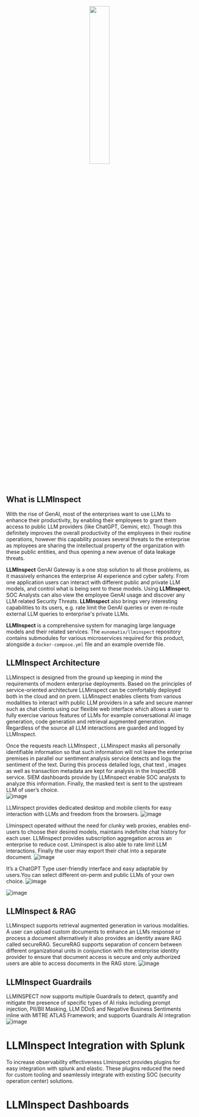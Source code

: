 <div align="center">
  <img width = "33%" src="https://eunomatix.com/img/logo-meerkat-llminspect-black-small.png">
</div>

## What is LLMInspect
With the rise of GenAI, most of the enterprises want to use LLMs to enhance their productivity, by enabling their employees to grant them access to public LLM providers (like ChatGPT, Gemini, etc). Though this definitely improves the overall productivity of the employees in their routine operations, however this capability posses several threats to the enterprise as mployees are sharing the intellectual property of the organization with these public entities, and thus opening a new avenue of data leakage threats.

**LLMInspect** GenAI Gateway is a one stop solution to all those problems, as it massively enhances the enterprise AI experience and cyber safety. From one application users can interact with different public and private LLM models, and control what is being sent to these models. Using **LLMInspect**, SOC Analysts can also view the employee GenAI usage and discover any LLM related Security Threats. **LLMInspect** also brings very interesting capabilities to its users, e.g. rate limit the GenAI queries or even re-route external LLM queries to enterprise's private LLMs.

**LLMInspect** is a comprehensive system for managing large language models and their related services. The `eunomatix/llminspect` repository contains submodules for various microservices required for this product, alongside a `docker-compose.yml` file and an example override file.

## LLMInspect Architecture
LLMinspect is designed from the ground up keeping in mind the requirements of modern enterprise deployments. Based on the principles of service-oriented architecture LLMinspect can be comfortably deployed both in the cloud and on prem. LLMinspect enables clients from various modalities to interact with public LLM providers in a safe and secure manner such as chat clients using our flexible web interface which allows a user to fully exercise various features of LLMs for example conversational AI image generation, code generation and retrieval augmented generation. Regardless of the source all LLM interactions are guarded and logged by LLMInspect. 

Once the requests reach LLMInspect , LLMinspect masks all personally identifiable information so that such information will not leave the enterprise premises in parallel our sentiment analysis service detects and logs the sentiment of the text. During this process detailed logs, chat text , images as well as transaction metadata are kept for analysis in the InspectDB service. SIEM dashboards provide by LLMinspect enable SOC analysts to analyze this information. Finally, the masked text is sent to the upstream LLM of user’s choice.    
![image](https://github.com/user-attachments/assets/e79da9dd-167f-4095-a3c1-8945756423f5)

LLMinspect provides dedicated desktop and mobile clients for easy interaction with LLMs and freedom from the browsers.
![image](https://github.com/user-attachments/assets/ca9a1b43-e2fd-4932-ad0a-82c371eb7038)

Llminspect operated without the need for clunky web proxies, enables end-users to choose their desired models, maintains indefinite chat history for each user. LLMinspect provides subscription aggregation across an enterprise to reduce cost. Llminspect is also able to rate limit LLM interactions. Finally the user may export their chat into a separate document.
![image](https://github.com/user-attachments/assets/9193aded-47a0-4eba-a54a-25b4fb3cb521)

It’s a ChatGPT Type user-friendly interface and easy adaptable by users.You can select different on-perm and public LLMs of your own choice.
![image](https://github.com/user-attachments/assets/53e7e9dd-ab55-4c6c-91c8-cc1c2e86880f)


![image](https://github.com/user-attachments/assets/70611f4d-3f3c-43b9-b455-809a6e63380a)

## LLMInspect & RAG
LLMinspect supports retrieval augmented generation in various modalities. A user can upload custom documents to enhance an LLMs response or process a document alternatively it also provides an identity aware RAG called secureRAG. SecureRAG supports separation of concern between different organizational units in conjunction with the enterprise identity provider to ensure that document access is secure and only authorized users are able to access documents in the RAG store.
![image](https://github.com/user-attachments/assets/1684be29-2272-40c2-b161-385c71424288)

## LLMInspect Guardrails
LLMINSPECT now supports multiple Guardrails to detect, quantify and mitigate the presence of specific types of AI risks including prompt injection, PII/BII Masking, LLM DDoS and Negative Business Sentiments inline with MITRE ATLAS Framework; and supports Guardrails AI integration
![image](https://github.com/user-attachments/assets/6ff35155-8a91-4ca9-a85c-70512417f68a)

# LLMInspect Integration with Splunk
To increase observability effectiveness Llminspect provides plugins for easy integration with splunk and elastic. These plugins reduced the need for custom tooling and seamlessly integrate with existing SOC (security operation center) solutions.

# LLMInspect Dashboards
